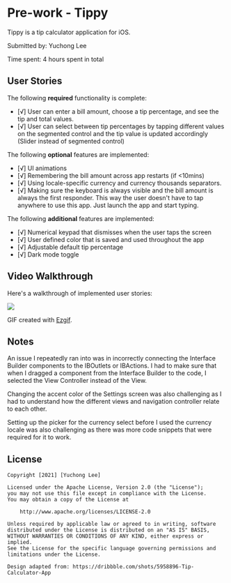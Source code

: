 # Pre-work - Tippy

Tippy is a tip calculator application for iOS.

Submitted by: Yuchong Lee

Time spent: 4 hours spent in total

## User Stories

The following **required** functionality is complete:

* [√] User can enter a bill amount, choose a tip percentage, and see the tip and total values.
* [√] User can select between tip percentages by tapping different values on the segmented control and the tip value is updated accordingly (Slider instead of segmented control)

The following **optional** features are implemented:

* [√] UI animations
* [√] Remembering the bill amount across app restarts (if <10mins)
* [√] Using locale-specific currency and currency thousands separators.
* [√] Making sure the keyboard is always visible and the bill amount is always the first responder. This way the user doesn't have to tap anywhere to use this app. Just launch the app and start typing.

The following **additional** features are implemented:

- [√] Numerical keypad that dismisses when the user taps the screen
- [√] User defined color that is saved and used throughout the app
- [√] Adjustable default tip percentage
- [√] Dark mode toggle

## Video Walkthrough

Here's a walkthrough of implemented user stories:

![](https://i.imgur.com/yJU2jvA.gif)

GIF created with [Ezgif](https://ezgif.com).

## Notes

An issue I repeatedly ran into was in incorrectly connecting the Interface Builder components to the IBOutlets or IBActions. I had to make sure that when I dragged a component from the Interface Builder to the code, I selected the View Controller instead of the View. 

Changing the accent color of the Settings screen was also challenging as I had to understand how the different views and navigation controller relate to each other. 

Setting up the picker for the currency select before I used the currency locale was also challenging as there was more code snippets that were required for it to work. 

## License

    Copyright [2021] [Yuchong Lee]

    Licensed under the Apache License, Version 2.0 (the "License");
    you may not use this file except in compliance with the License.
    You may obtain a copy of the License at

        http://www.apache.org/licenses/LICENSE-2.0

    Unless required by applicable law or agreed to in writing, software
    distributed under the License is distributed on an "AS IS" BASIS,
    WITHOUT WARRANTIES OR CONDITIONS OF ANY KIND, either express or implied.
    See the License for the specific language governing permissions and
    limitations under the License.

    Design adapted from: https://dribbble.com/shots/5958896-Tip-Calculator-App